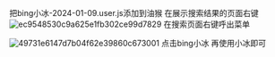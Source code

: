 把bing小冰-2024-01-09.user.js添加到油猴
在展示搜索结果的页面右键
![ec9548530c9a625e1fb302ce99d7829](https://github.com/oberdet/bingxiaobing/assets/75109722/3b84f778-45d4-4a63-be8f-5a75423eb5e3)
在搜索页面右键呼出菜单

![49731e6147d7b04f62e39860c673001](https://github.com/oberdet/bingxiaobing/assets/75109722/9a0d0638-b60c-4154-b12c-c8d2354b73b1)
点击bing小冰
再使用小冰即可
